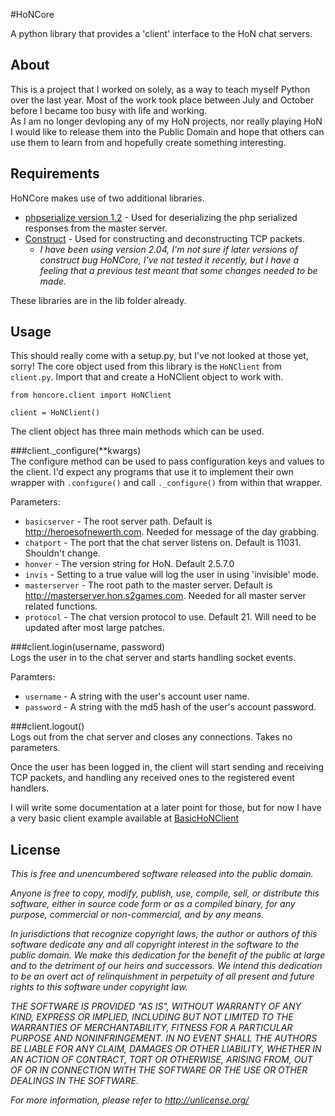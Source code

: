 #HoNCore

A python library that provides a 'client' interface to the HoN chat servers.

## About
This is a project that I worked on solely, as a way to teach myself Python over the last year. Most of the work took place between July and October before I became too busy with life and working.  
As I am no longer devloping any of my HoN projects, nor really playing HoN I would like to release them into the Public Domain and hope that others can use them to learn from and hopefully create something interesting.

## Requirements

HoNCore makes use of two additional libraries.

* [phpserialize version 1.2](http://pypi.python.org/pypi/phpserialize) - Used for deserializing the php serialized responses from the master server.
* [Construct](https://github.com/MostAwesomeDude/construct) - Used for constructing and deconstructing TCP packets.  
  * _I have been using version 2.04, I'm not sure if later versions of construct bug HoNCore, I've not tested it recently, but I have a feeling that a previous test meant that some changes needed to be made._

These libraries are in the lib folder already.

## Usage

This should really come with a setup.py, but I've not looked at those yet, sorry!
The core object used from this library is the `HoNClient` from `client.py`. Import that and create a HoNClient object to work with.

    from honcore.client import HoNClient

    client = HoNClient()

The client object has three main methods which can be used.  

###client._configure(**kwargs)  
The configure method can be used to pass configuration keys and values to the client. I'd expect any programs that use it to implement their own wrapper with `.configure()` and call `._configure()` from within that wrapper.  

Parameters:

* `basicserver` - The root server path. Default is http://heroesofnewerth.com. Needed for message of the day grabbing.
* `chatport` - The port that the chat server listens on. Default is 11031. Shouldn't change.
* `honver` - The version string for HoN. Default 2.5.7.0
* `invis` - Setting to a true value will log the user in using 'invisible' mode.
* `masterserver` - The root path to the master server. Default is http://masterserver.hon.s2games.com. Needed for all master server related functions.
* `protocol` - The chat version protocol to use. Default 21. Will need to be updated after most large patches.

###client.login(username, password)  
Logs the user in to the chat server and starts handling socket events.  

Paramters:

* `username` - A string with the user's account user name.
* `password` - A string with the md5 hash of the user's account password.
  
###client.logout()  
  Logs out from the chat server and closes any connections. Takes no parameters.

Once the user has been logged in, the client will start sending and receiving TCP packets, and handling any received ones to the registered event handlers.

I will write some documentation at a later point for those, but for now I have a very basic client example available at [BasicHoNClient](http://github.com/Joev-/basic-hon-client)

## License

_This is free and unencumbered software released into the public domain._

_Anyone is free to copy, modify, publish, use, compile, sell, or
distribute this software, either in source code form or as a compiled
binary, for any purpose, commercial or non-commercial, and by any
means._

_In jurisdictions that recognize copyright laws, the author or authors
of this software dedicate any and all copyright interest in the
software to the public domain. We make this dedication for the benefit
of the public at large and to the detriment of our heirs and
successors. We intend this dedication to be an overt act of
relinquishment in perpetuity of all present and future rights to this
software under copyright law._

_THE SOFTWARE IS PROVIDED "AS IS", WITHOUT WARRANTY OF ANY KIND,
EXPRESS OR IMPLIED, INCLUDING BUT NOT LIMITED TO THE WARRANTIES OF
MERCHANTABILITY, FITNESS FOR A PARTICULAR PURPOSE AND NONINFRINGEMENT.
IN NO EVENT SHALL THE AUTHORS BE LIABLE FOR ANY CLAIM, DAMAGES OR
OTHER LIABILITY, WHETHER IN AN ACTION OF CONTRACT, TORT OR OTHERWISE,
ARISING FROM, OUT OF OR IN CONNECTION WITH THE SOFTWARE OR THE USE OR
OTHER DEALINGS IN THE SOFTWARE._

_For more information, please refer to <http://unlicense.org/>_
